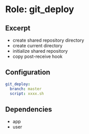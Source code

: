 Role: git_deploy
================

Excerpt
-------

- create shared repository directory
- create current directory
- initialize shared repository
- copy post-receive hook


Configuration
-------------

```yaml
git_deploy:
  branch: master
  script: xxxx.sh
```


Dependencies
------------

- app
- user
